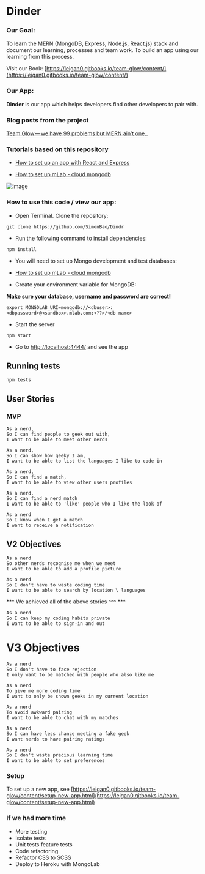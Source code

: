 # Dinder

### Our Goal:
To learn the MERN (MongoDB, Express, Node.js, React.js) stack and document our learning, processes and team work.  To build an app using our learning from this process.  

Visit our Book: [https://leigan0.gitbooks.io/team-glow/content/](https://leigan0.gitbooks.io/team-glow/content/)  

### Our App:
__Dinder__ is our app which helps developers find other developers to pair with.  

### Blog posts from the project
[Team Glow — we have 99 problems but MERN ain’t one..](https://medium.com/@leighanngant/team-glow-we-have-99-problems-but-mern-aint-one-b12b3955b949)

### Tutorials based on this repository

* [How to set up an app with React and Express](https://leigan0.gitbooks.io/team-glow/content/Tutorials/How%20to%20set%20up%20and%20app%20with%20React%20and%20Express.html)

* [How to set up mLab - cloud mongodb](https://leigan0.gitbooks.io/team-glow/content/Mongo/Mlab-set-up.html)

![image](http://localhost:4444/img/dinder-screenshot.png)    

### How to use this code / view our app:

* Open Terminal. Clone the repository:
```
git clone https://github.com/SimonBao/Dindr
```
* Run the following command to install dependencies:  
```
npm install
```  

* You will need to set up Mongo development and test databases:

* [How to set up mLab - cloud mongodb](https://leigan0.gitbooks.io/team-glow/content/Mongo/Mlab-set-up.html)

* Create your environment variable for MongoDB:

__Make sure your database, username and password are correct!__
```
export MONGOLAB_URI=mongodb://<dbuser>:<dbpassword>@<sandbox>.mlab.com:<??>/<db name>
```  

* Start the server  

```
npm start
```
* Go to [http://localhost:4444/](http://localhost:4444/) and see the app

## Running tests
```
npm tests
```

## User Stories

### MVP

```
As a nerd,
So I can find people to geek out with,
I want to be able to meet other nerds
```

```
As a nerd,
So I can show how geeky I am,
I want to be able to list the languages I like to code in
```

```
As a nerd,
So I can find a match,
I want to be able to view other users profiles
```

```
As a nerd,
So I can find a nerd match
I want to be able to 'like' people who I like the look of
```

```
As a nerd
So I know when I get a match
I want to receive a notification
```

## V2 Objectives

```
As a nerd
So other nerds recognise me when we meet
I want to be able to add a profile picture
```

```
As a nerd
So I don't have to waste coding time
I want to be able to search by location \ languages
```
*** We achieved all of the above stories ^^^ ***

```
As a nerd
So I can keep my coding habits private
I want to be able to sign-in and out
```

# V3 Objectives

```
As a nerd
So I don't have to face rejection
I only want to be matched with people who also like me
```

```
As a nerd
To give me more coding time
I want to only be shown geeks in my current location
```

```
As a nerd
To avoid awkward pairing
I want to be able to chat with my matches
```

```
As a nerd
So I can have less chance meeting a fake geek
I want nerds to have pairing ratings
```

```
As a nerd
So I don't waste precious learning time
I want to be able to set preferences
```

### Setup
To set up a new app, see [https://leigan0.gitbooks.io/team-glow/content/setup-new-app.html](https://leigan0.gitbooks.io/team-glow/content/setup-new-app.html)


### If we had more time
* More testing
* Isolate tests
* Unit tests feature tests
* Code refactoring
* Refactor CSS to SCSS
* Deploy to Heroku with MongoLab
